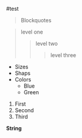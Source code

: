 #test
>Blockquotes

>level one
>
>>level two
>>
>>>level three

* Sizes
* Shaps
* Colors
    * Blue
    * Green


 1. First
 2. Second
 3. Third
  

__String__
